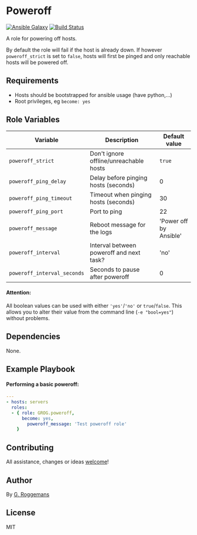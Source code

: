 # Poweroff

[![Ansible Galaxy](http://img.shields.io/badge/galaxy-GROG.poweroff-660198.svg?style=flat)](https://galaxy.ansible.com/GROG/poweroff)
[![Build Status](https://travis-ci.org/GROG/ansible-role-poweroff.svg?branch=master)](https://travis-ci.org/GROG/ansible-role-poweroff)

A role for powering off hosts.

By default the role will fail if the host is already down. If however
`poweroff_strict` is set to `false`, hosts will first be pinged and only
reachable hosts will be powered off.

## Requirements

- Hosts should be bootstrapped for ansible usage (have python,...)
- Root privileges, eg `become: yes`

## Role Variables

| Variable | Description | Default value |
|----------|-------------|---------------|
| `poweroff_strict` | Don't ignore offline/unreachable hosts | `true` |
| `poweroff_ping_delay` | Delay before pinging hosts (seconds) | 0 |
| `poweroff_ping_timeout` | Timeout when pinging hosts (seconds) | 30 |
| `poweroff_ping_port` | Port to ping | 22 |
| `poweroff_message` | Reboot message for the logs | 'Power off by Ansible' |
| `poweroff_interval` | Interval between poweroff and next task? | 'no' |
| `poweroff_interval_seconds` | Seconds to pause after poweroff | 0 |

#### Attention:
All boolean values can be used with either `'yes'`/`'no'` or `true`/`false`.
This allows you to alter their value from the command line (`-e "bool=yes"`)
without problems.

## Dependencies

None.

## Example Playbook

#### Performing a basic poweroff:

```yaml
---
- hosts: servers
  roles:
  - { role: GROG.poweroff,
      become: yes,
        poweroff_message: 'Test poweroff role'
    }
```

## Contributing

All assistance, changes or ideas [welcome](https://github.com/GROG/ansible-role-poweroff/issues)!

## Author

By [G. Roggemans](https://github.com/groggemans)

## License
MIT
